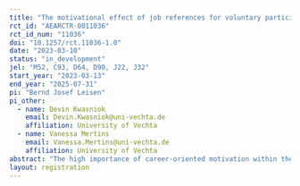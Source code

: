 ```yaml
---
title: "The motivational effect of job references for voluntary participation in e-learning– Evidence from a field experiment on cooperation."
rct_id: "AEARCTR-0011036"
rct_id_num: "11036"
doi: "10.1257/rct.11036-1.0"
date: "2023-03-10"
status: "in_development"
jel: "M52, C93, D64, D90, J22, J32"
start_year: "2023-03-13"
end_year: "2025-07-31"
pi: "Bernd Josef Leisen"
pi_other:
  - name: Devin Kwasniok
    email: Devin.Kwasniok@uni-vechta.de
    affiliation: University of Vechta
  - name: Vanessa Mertins
    email: Vanessa.Mertins@uni-vechta.de
    affiliation: University of Vechta
abstract: "The high importance of career-oriented motivation within the group of young volunteers and the recent evidence that job references for volunteers can improve employment opportunities suggest that job references for volunteers can motivate young adults to participate in volunteer programs. We demonstrated this in our study, "The motivational effect of detailed job references for volunteers - Evidence from a field experiment on intergenerational cooperation" (https://www.socialscienceregistry.org/trials/5688). We successfully tested a mechanism for detailed job references with performance information that outperformed a control group that received a simple job reference without performance information. As a next step, we aim to increase the quality of volunteer support by integrating online training with 5 modules before participants offer support to their mentees. With this approach, we are testing how to motivate younger citizens to participate in an online e-Learning program (e.g., through monetary incentives or volunteer job references) and how participation affects performance in an ongoing hands-on engagement."
layout: registration
---
```


